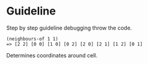 # Guideline

Step by step guideline debugging throw the code.

```  
(neighbours-of 1 1)    
=> [2 2] [0 0] [1 0] [0 2] [2 0] [2 1] [1 2] [0 1]   
```
Determines coordinates around cell.
